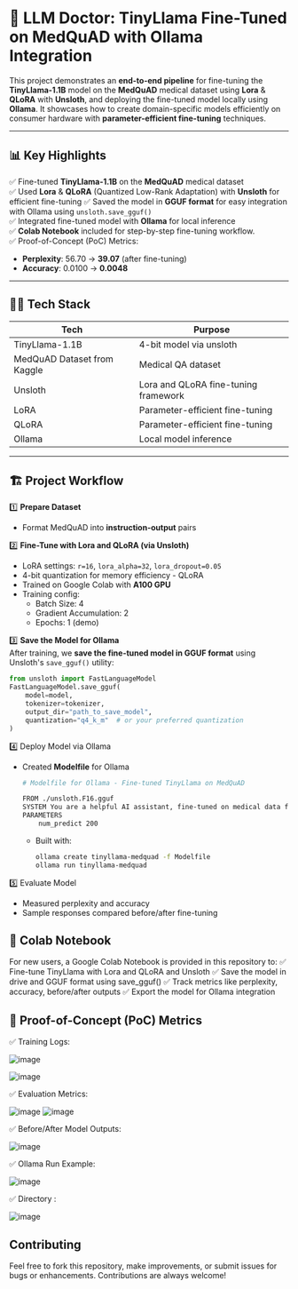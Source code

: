# 🚀 LLM Doctor: TinyLlama Fine-Tuned on MedQuAD with Ollama Integration

This project demonstrates an **end-to-end pipeline** for fine-tuning the **TinyLlama-1.1B** model on the **MedQuAD** medical dataset using **Lora** & **QLoRA** with **Unsloth**, and deploying the fine-tuned model locally using **Ollama**. It showcases how to create domain-specific models efficiently on consumer hardware with **parameter-efficient fine-tuning** techniques.

---

## 📊 Key Highlights

✅ Fine-tuned **TinyLlama-1.1B** on the **MedQuAD** medical dataset  
✅ Used  **Lora** & **QLoRA** (Quantized Low-Rank Adaptation) with **Unsloth** for efficient fine-tuning 
✅ Saved the model in **GGUF format** for easy integration with Ollama using `unsloth.save_gguf()`  
✅ Integrated fine-tuned model with **Ollama** for local inference  
✅ **Colab Notebook** included for step-by-step fine-tuning workflow.  
✅ Proof-of-Concept (PoC) Metrics:
- **Perplexity**: 56.70 → **39.07** (after fine-tuning)
- **Accuracy**: 0.0100 → **0.0048**

---

## 🧑‍💻 Tech Stack

| Tech | Purpose |
|---|---|
| TinyLlama-1.1B | 4-bit model via unsloth |
| MedQuAD Dataset from Kaggle | Medical QA dataset |
| Unsloth | Lora and QLoRA fine-tuning framework |
| LoRA | Parameter-efficient fine-tuning |
| QLoRA | Parameter-efficient fine-tuning |
| Ollama| Local model inference |

---

## 🏗️ Project Workflow

1️⃣ **Prepare Dataset**  
- Format MedQuAD into **instruction-output** pairs  

2️⃣ **Fine-Tune with Lora and QLoRA (via Unsloth)**  
- LoRA settings: `r=16`, `lora_alpha=32`, `lora_dropout=0.05`  
- 4-bit quantization for memory efficiency  - QLoRA
- Trained on Google Colab with **A100 GPU**  
- Training config:
  - Batch Size: 4
  - Gradient Accumulation: 2
  - Epochs: 1 (demo)

3️⃣ **Save the Model for Ollama**  
After training, we **save the fine-tuned model in GGUF format** using Unsloth's `save_gguf()` utility:
```python
from unsloth import FastLanguageModel
FastLanguageModel.save_gguf(
    model=model,
    tokenizer=tokenizer,
    output_dir="path_to_save_model",
    quantization="q4_k_m"  # or your preferred quantization
)
```
4️⃣ Deploy Model via Ollama
- Created **Modelfile** for Ollama
  ```bash
  # Modelfile for Ollama - Fine-tuned TinyLlama on MedQuAD

  FROM ./unsloth.F16.gguf
  SYSTEM You are a helpful AI assistant, fine-tuned on medical data from the MedQuAD dataset.
  PARAMETERS
      num_predict 200
    ```
  - Built with:
    ```bash
    ollama create tinyllama-medquad -f Modelfile
    ollama run tinyllama-medquad
      ```

5️⃣ Evaluate Model
- Measured perplexity and accuracy
- Sample responses compared before/after fine-tuning

## 📓 Colab Notebook
For new users, a Google Colab Notebook is provided in this repository to:
✅ Fine-tune TinyLlama with Lora and QLoRA and Unsloth
✅ Save the model in drive and GGUF format using save_gguf()
✅ Track metrics like perplexity, accuracy, before/after outputs
✅ Export the model for Ollama integration

## 🔬 Proof-of-Concept (PoC) Metrics

✅ Training Logs:

![image](https://github.com/user-attachments/assets/b955de0f-e801-4a48-a225-db82684900e9)

![image](https://github.com/user-attachments/assets/8efbc8e5-e3ec-45d5-a6b4-b1caf8b39c76)

✅ Evaluation Metrics:

![image](https://github.com/user-attachments/assets/173bb025-829b-4d78-8210-ee821fd51fcb)
![image](https://github.com/user-attachments/assets/930781c2-b350-4104-a095-7e42e227e434)

✅ Before/After Model Outputs:

![image](https://github.com/user-attachments/assets/4ae1b0c8-1157-4b57-95d8-1af5e484ab80)

✅ Ollama Run Example:

![image](https://github.com/user-attachments/assets/0a176b2d-844c-4850-ba55-81485af37b15)

✅ Directory :

![image](https://github.com/user-attachments/assets/15bb6f9d-ec0d-4f82-9aa6-c5027beee994)

## Contributing
Feel free to fork this repository, make improvements, or submit issues for bugs or enhancements. Contributions are always welcome!

